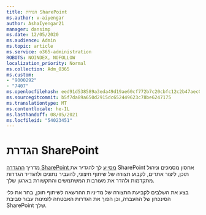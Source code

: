 ```yaml
---
title: הגדרת SharePoint
ms.author: v-aiyengar
author: AshaIyengar21
manager: dansimp
ms.date: 12/05/2020
ms.audience: Admin
ms.topic: article
ms.service: o365-administration
ROBOTS: NOINDEX, NOFOLLOW
localization_priority: Normal
ms.collection: Adm_O365
ms.custom:
- "9000292"
- "7407"
ms.openlocfilehash: eed91d538589a3eda49d19ae60cf772b7c20cbfc12c2b47aec0bb313ebd73e00
ms.sourcegitcommit: b5f7da89a650d2915dc652449623c78be6247175
ms.translationtype: MT
ms.contentlocale: he-IL
ms.lasthandoff: 08/05/2021
ms.locfileid: "54023451"
---
```

# <a name="set-up-sharepoint"></a>הגדרת SharePoint

מדריך [ההגדרה SharePoint מסייע](https://go.microsoft.com/fwlink/?linkid=2071425) לך להגדיר את SharePoint אחסון מסמכים וניהול תוכן, ליצור אתרים, לקבוע תצורה של שיתוף חיצוני, להעביר נתונים ולהגדיר הגדרות מתקדמות ולהדר את מעורבות המשתמשים והתקשורת בארגון שלך.

בצע את השלבים לקביעת התצורה של מדיניות ההרשאה לשיתוף תוכן, בחר את כלי הסינכרון של ההעברה, וכן הפוך את הגדרות האבטחה לזמינות עבור סביבת SharePoint שלך.
